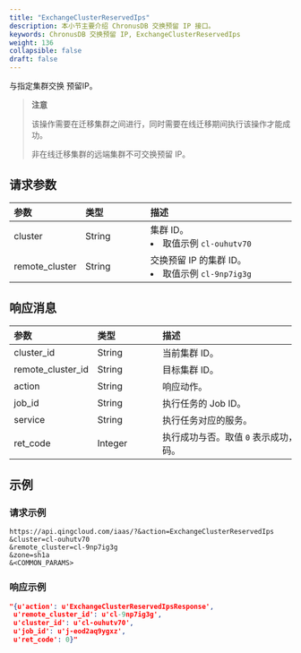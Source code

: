 ```yaml
---
title: "ExchangeClusterReservedIps"
description: 本小节主要介绍 ChronusDB 交换预留 IP 接口。 
keywords: ChronusDB 交换预留 IP, ExchangeClusterReservedIps
weight: 136
collapsible: false
draft: false
---
```


与指定集群交换 预留IP。

> **注意**
> 
> 该操作需要在迁移集群之间进行，同时需要在线迁移期间执行该操作才能成功。
> 
> 非在线迁移集群的远端集群不可交换预留 IP。

## 请求参数

|<span style="display:inline-block;width:100px">参数</span> |<span style="display:inline-block;width:100px">类型</span>|<span style="display:inline-block;width:380px">描述</span>|<span style="display:inline-block;width:100px">是否必选</span>|
| :--- | :--- | :--- | :--- |
| cluster        | String | 集群 ID。<li>取值示例 `cl-ouhutv70`  | Yes      |
| remote_cluster | String | 交换预留 IP 的集群 ID。<li>取值示例 `cl-9np7ig3g`  | Yes      |

## 响应消息

|<span style="display:inline-block;width:100px">参数</span> |<span style="display:inline-block;width:100px">类型</span>|<span style="display:inline-block;width:380px">描述</span>|
| :--- | :--- | :--- |
| cluster_id        | String  | 当前集群 ID。                                   |
| remote_cluster_id | String | 目标集群 ID。 |
| action   | String | 响应动作。 |
| job_id     | String  | 执行任务的 Job ID。                        |
| service    | String  | 执行任务对应的服务。                           |
| ret_code   | Integer | 执行成功与否。取值 `0` 表示成功，其他值则为错误代码。     |

## 示例

### 请求示例

```shell
https://api.qingcloud.com/iaas/?&action=ExchangeClusterReservedIps
&cluster=cl-ouhutv70
&remote_cluster=cl-9np7ig3g
&zone=sh1a
&<COMMON_PARAMS>
```

### 响应示例

```json
"{u'action': u'ExchangeClusterReservedIpsResponse',
 u'remote_cluster_id': u'cl-9np7ig3g',
 u'cluster_id': u'cl-ouhutv70', 
 u'job_id': u'j-eod2aq9ygxz', 
 u'ret_code': 0}"
```
